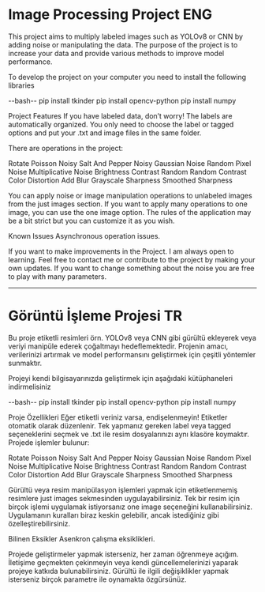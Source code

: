 # Image Processing Project ENG #

This project aims to multiply labeled images such as YOLOv8 or CNN by adding noise or manipulating the data.
The purpose of the project is to increase your data and provide various methods to improve model performance.

To develop the project on your computer you need to install the following libraries

--bash--
pip install tkinder
pip install opencv-python
pip install numpy

Project Features
If you have labeled data, don’t worry! The labels are automatically organized. You only need to choose the label or tagged options and put your .txt and image files in the same folder.

There are operations in the project:

Rotate
Poisson Noisy
Salt And Pepper Noisy
Gaussian Noise
Random Pixel Noise
Multiplicative Noise
Brightness Contrast Random
Random Contrast
Color Distortion
Add Blur
Grayscale
Sharpness
Smoothed Sharpness

You can apply noise or image manipulation operations to unlabeled images from the just images section. If you want to apply many operations to one image,
you can use the one image option. The rules of the application may be a bit strict but you can customize it as you wish.

Known Issues
Asynchronous operation issues.


If you want to make improvements in the Project. I am always open to learning. 
Feel free to contact me or contribute to the project by making your own updates. If you want to change something about the noise you are free to play with many parameters.



---------------------------------------------------------------------------------------------------------------------------------------------------------------------------------------------------



# Görüntü İşleme Projesi TR #

Bu proje etiketli resimleri örn. YOLOv8 veya CNN gibi gürültü ekleyerek veya veriyi manipüle ederek çoğaltmayı hedeflemektedir.
Projenin amacı, verilerinizi artırmak ve model performansını geliştirmek için çeşitli yöntemler sunmaktır.


Projeyi kendi bilgisayarınızda geliştirmek için aşağıdaki kütüphaneleri indirmelisiniz 

--bash--
pip install tkinder
pip install opencv-python
pip install numpy

Proje Özellikleri
Eğer etiketli veriniz varsa, endişelenmeyin! Etiketler otomatik olarak düzenlenir. Tek yapmanız gereken label veya tagged seçeneklerini seçmek ve .txt ile resim dosyalarınızı aynı klasöre koymaktır.
Projede işlemler bulunur:

Rotate
Poisson Noisy
Salt And Pepper Noisy
Gaussian Noise
Random Pixel Noise
Multiplicative Noise
Brightness Contrast Random 
Random Contrast
Color Distortion
Add Blur
Grayscale
Sharpness
Smoothed Sharpness

Gürültü veya resim manipülasyon işlemleri yapmak için etiketlenmemiş resimlere just images sekmesinden uygulayabilirsiniz.
Tek bir resim için birçok işlemi uygulamak istiyorsanız one image seçeneğini kullanabilirsiniz. Uygulamanın kuralları biraz keskin gelebilir, ancak istediğiniz gibi özelleştirebilirsiniz.

Bilinen Eksikler
Asenkron çalışma eksiklikleri.

Projede geliştirmeler yapmak isterseniz, her zaman öğrenmeye açığım. İletişime geçmekten çekinmeyin veya kendi güncellemelerinizi yaparak projeye katkıda bulunabilirsiniz.
Gürültü ile ilgili değişiklikler yapmak isterseniz birçok parametre ile oynamakta özgürsünüz.

